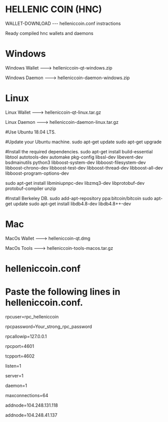 # HELLENIC COIN (HNC)

   WALLET-DOWNLOAD  --- helleniccoin.conf instractions

Ready compiled hnc wallets and daemons


# Windows 

Windows Wallet ---> helleniccoin-qt-windows.zip

Windows Daemon ---> helleniccoin-daemon-windows.zip


# Linux 

Linux Wallet  ---> helleniccoin-qt-linux.tar.gz

Linux Daemon  ---> helleniccoin-daemon-linux.tar.gz

#Use Ubuntu 18.04 LTS.

#Update your Ubuntu machine.
sudo apt-get update
sudo apt-get upgrade

#Install the required dependencies.
sudo apt-get install build-essential libtool autotools-dev automake pkg-config libssl-dev libevent-dev bsdmainutils python3 libboost-system-dev libboost-filesystem-dev libboost-chrono-dev libboost-test-dev libboost-thread-dev libboost-all-dev libboost-program-options-dev

sudo apt-get install libminiupnpc-dev libzmq3-dev libprotobuf-dev protobuf-compiler unzip

#Install Berkeley DB.
sudo add-apt-repository ppa:bitcoin/bitcoin
sudo apt-get update
sudo apt-get install libdb4.8-dev libdb4.8++-dev


# Mac

MacOs Wallet ---> helleniccoin-qt.dmg

MacOs Tools  ---> helleniccoin-tools-macos.tar.gz

# helleniccoin.conf

# Paste the following lines in helleniccoin.conf.

rpcuser=rpc_helleniccoin

rpcpassword=Your_strong_rpc_password

rpcallowip=127.0.0.1

rpcport=4601

tcpport=4602

listen=1

server=1

daemon=1

maxconnections=64

addnode=104.248.131.118

addnode=104.248.41.137
